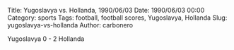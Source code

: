 Title: Yugoslavya vs. Hollanda, 1990/06/03
Date: 1990/06/03 00:00
Category: sports
Tags: football, football scores, Yugoslavya, Hollanda
Slug: yugoslavya-vs-hollanda
Author: carbonero


Yugoslavya 0 - 2 Hollanda
